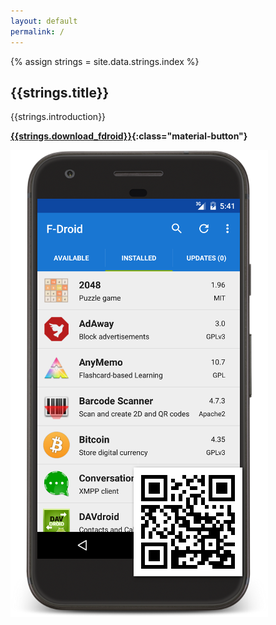 ```yaml
---
layout: default
permalink: /
---
```


{% assign strings = site.data.strings.index %}

## {{strings.title}}

{{strings.introduction}}

**[{{strings.download_fdroid}}](https://f-droid.org/FDroid.apk){:class="material-button"}**

![{{strings.screenshot}}](assets/fdroid-screenshot.png)

